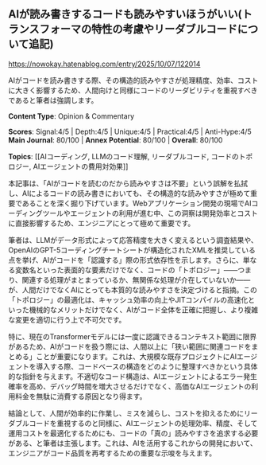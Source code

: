 ## AIが読み書きするコードも読みやすいほうがいい(トランスフォーマの特性の考慮やリーダブルコードについて追記)

https://nowokay.hatenablog.com/entry/2025/10/07/122014

AIがコードを読み書きする際、その構造的読みやすさが処理精度、効率、コストに大きく影響するため、人間向けと同様にコードのリーダビリティを重視すべきであると筆者は強調します。

**Content Type**: Opinion & Commentary

**Scores**: Signal:4/5 | Depth:4/5 | Unique:4/5 | Practical:4/5 | Anti-Hype:4/5
**Main Journal**: 80/100 | **Annex Potential**: 80/100 | **Overall**: 80/100

**Topics**: [[AIコーディング, LLMのコード理解, リーダブルコード, コードのトポロジー, AIエージェントの費用対効果]]

本記事は、「AIがコードを読むのだから読みやすさは不要」という誤解を払拭し、AIによるコードの読み書きにおいても、その構造的な読みやすさが極めて重要であることを深く掘り下げています。Webアプリケーション開発の現場でAIコーディングツールやエージェントの利用が進む中、この洞察は開発効率とコストに直接影響するため、エンジニアにとって極めて重要です。

筆者は、LLMがデータ形式によって応答精度を大きく変えるという調査結果や、OpenAIのGPT-5コーディングチートシートが構造化されたXMLを推奨している点を挙げ、AIがコードを「認識する」際の形式依存性を示します。さらに、単なる変数名といった表面的な要素だけでなく、コードの「トポロジー」――つまり、関連する処理がまとまっているか、無関係な処理が介在していないか――が、人間だけでなくAIにとっても本質的な読みやすさを決定づけると指摘。この「トポロジー」の最適化は、キャッシュ効率の向上やJITコンパイルの高速化といった機械的なメリットだけでなく、AIがコード全体を正確に把握し、より複雑な変更を適切に行う上で不可欠です。

特に、現在のTransformerモデルには一度に認識できるコンテキスト範囲に限界があるため、AIがコードを扱う際には、人間以上に「狭い範囲に関連コードをまとめる」ことが重要になります。これは、大規模な既存プロジェクトにAIエージェントを導入する際、コードベースの構造をどのように整理すべきかという具体的な指針を与えます。不適切なコード構造は、AIエージェントによるエラー発生確率を高め、デバッグ時間を増大させるだけでなく、高価なAIエージェントの利用料金を無駄に消費する原因となり得ます。

結論として、人間が効率的に作業し、ミスを減らし、コストを抑えるためにリーダブルコードを重視するのと同様に、AIエージェントの処理効率、精度、そして運用コストを最適化するためにも、コードの「真の」読みやすさを追求する必要がある、と筆者は主張します。これは、AIを活用するこれからの開発において、エンジニアがコード品質を再考するための重要な示唆を与えます。